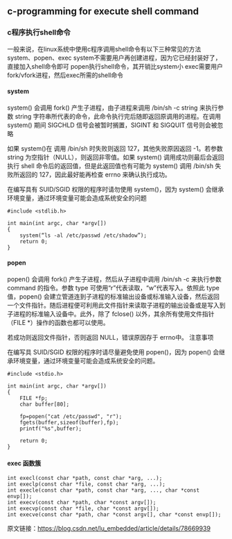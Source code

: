## c-programming for execute shell command


### c程序执行shell命令
一般来说，在linux系统中使用c程序调用shell命令有以下三种常见的方法system、popen、exec
system不需要用户再创建进程，因为它已经封装好了，直接加入shell命令即可
popen执行shell命令，其开销比system小
exec需要用户fork/vfork进程，然后exec所需的shell命令

#### system
system() 会调用 fork() 产生子进程，由子进程来调用 /bin/sh -c string 来执行参数 string 字符串所代表的命令，此命令执行完后随即返回原调用的进程。在调用 system() 期间 SIGCHLD 信号会被暂时搁置，SIGINT 和 SIGQUIT 信号则会被忽略

如果 system()在 调用 /bin/sh 时失败则返回 127，其他失败原因返回 -1。若参数 string 为空指针（NULL），则返回非零值。如果 system() 调用成功则最后会返回执行 shell 命令后的返回值，但是此返回值也有可能为 system() 调用 /bin/sh 失败所返回的 127，因此最好能再检查 errno 来确认执行成功。

在编写具有 SUID/SGID 权限的程序时请勿使用 system()，因为 system() 会继承环境变量，通过环境变量可能会造成系统安全的问题
```
#include <stdlib.h>

int main(int argc, char *argv[])
{
	system(“ls -al /etc/passwd /etc/shadow”);
	return 0;
}
```

#### popen
popen() 会调用 fork() 产生子进程，然后从子进程中调用 /bin/sh -c 来执行参数 command 的指令。参数 type 可使用“r”代表读取，“w”代表写入。依照此 type 值，popen() 会建立管道连到子进程的标准输出设备或标准输入设备，然后返回一个文件指针。随后进程便可利用此文件指针来读取子进程的输出设备或是写入到子进程的标准输入设备中。此外，除了 fclose() 以外，其余所有使用文件指针（FILE *）操作的函数也都可以使用。


若成功则返回文件指针，否则返回 NULL，错误原因存于 errno中。
注意事项

在编写具 SUID/SGID 权限的程序时请尽量避免使用 popen()，因为 popen() 会继承环境变量，通过环境变量可能会造成系统安全的问题。

```
#include <stdio.h> 

int main(int argc, char *argv[])
{ 
	FILE *fp; 
	char buffer[80]; 
	
	fp=popen("cat /etc/passwd", "r"); 
	fgets(buffer,sizeof(buffer),fp); 
	printf("%s",buffer); 
	
	return 0;
}
```

#### exec 函数簇
```
int execl(const char *path, const char *arg, ...); 
int execlp(const char *file, const char *arg, ...);    
int execle(const char *path, const char *arg, ..., char *const envp[]);    
int execv(const char *path, char *const argv[]);    
int execvp(const char *file, char *const argv[]);    
int execve(const char *path, char *const argv[], char *const envp[]);
```

原文链接：https://blog.csdn.net/lu_embedded/article/details/78669939